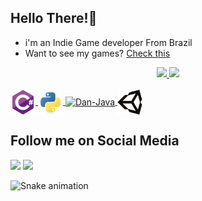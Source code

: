 ##   Hello There!👋
- i'm an Indie Game developer From Brazil
- Want to see my games? [Check this](https://daniel-leal.itch.io/)

<!--- Github Stats --->
<div align="center">
  <a href="https://github.com/Daniel-leal-lima">
  <img height="180em" src="https://github-readme-stats.vercel.app/api?username=Daniel-leal-lima&show_icons=true&theme=dark&include_all_commits=true&count_private=true"/>
  <img height="180em" src="https://github-readme-stats.vercel.app/api/top-langs/?username=Daniel-leal-lima&layout=compact&langs_count=7&theme=dark"/>
</div>

<div style="display: inline_block"><br>
  <img align="center" alt="Dan-Csharp" height="40" width="40" src="https://raw.githubusercontent.com/devicons/devicon/master/icons/csharp/csharp-original.svg"/>
  <img align="center" alt="Dan-Python" height="40" width="40" src="https://raw.githubusercontent.com/devicons/devicon/master/icons/python/python-original.svg"/>
  <img align="center" alt="Dan-Java" height="40" width="40" src="https://cdn.jsdelivr.net/gh/devicons/devicon/icons/java/java-plain-wordmark.svg"/>
  <img align="center" alt="Dan-Unity" height="40" width="40" src="https://github.com/devicons/devicon/blob/master/icons/unity/unity-original.svg" />
   </a>
</div>

## Follow me on Social Media

<div> 
  <a href="https://instagram.com/ihrapaze" target="_blank"><img src="https://img.shields.io/badge/-Instagram-%23E4405F?style=for-the-badge&logo=instagram&logoColor=white" target="_blank"></a>
  <a href="https://www.linkedin.com/in/[rafaella-ballerini-45875016a](https://www.linkedin.com/in/daniel-leal-lima/)" target="_blank"><img src="https://img.shields.io/badge/-LinkedIn-%230077B5?style=for-the-badge&logo=linkedin&logoColor=white" target="_blank"></a> 
  
  ![Snake animation](https://github.com/rafaballerini/Daniel-leal-lima/blob/output/github-contribution-grid-snake.svg)
 
</div> 
